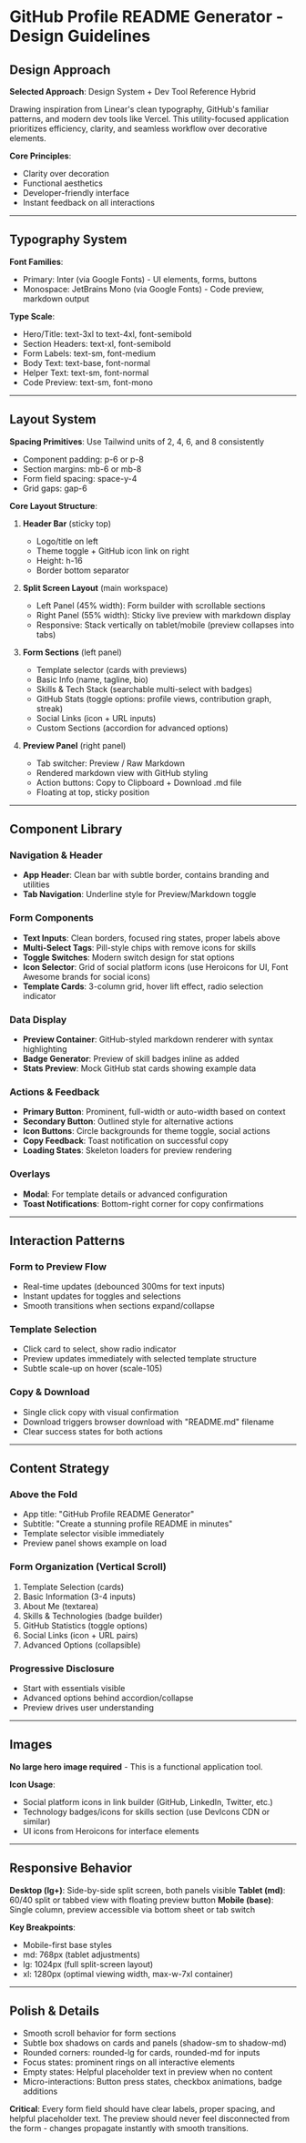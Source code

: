 # GitHub Profile README Generator - Design Guidelines

## Design Approach

**Selected Approach**: Design System + Dev Tool Reference Hybrid

Drawing inspiration from Linear's clean typography, GitHub's familiar patterns, and modern dev tools like Vercel. This utility-focused application prioritizes efficiency, clarity, and seamless workflow over decorative elements.

**Core Principles**:
- Clarity over decoration
- Functional aesthetics
- Developer-friendly interface
- Instant feedback on all interactions

---

## Typography System

**Font Families**:
- Primary: Inter (via Google Fonts) - UI elements, forms, buttons
- Monospace: JetBrains Mono (via Google Fonts) - Code preview, markdown output

**Type Scale**:
- Hero/Title: text-3xl to text-4xl, font-semibold
- Section Headers: text-xl, font-semibold
- Form Labels: text-sm, font-medium
- Body Text: text-base, font-normal
- Helper Text: text-sm, font-normal
- Code Preview: text-sm, font-mono

---

## Layout System

**Spacing Primitives**: Use Tailwind units of 2, 4, 6, and 8 consistently
- Component padding: p-6 or p-8
- Section margins: mb-6 or mb-8
- Form field spacing: space-y-4
- Grid gaps: gap-6

**Core Layout Structure**:

1. **Header Bar** (sticky top)
   - Logo/title on left
   - Theme toggle + GitHub icon link on right
   - Height: h-16
   - Border bottom separator

2. **Split Screen Layout** (main workspace)
   - Left Panel (45% width): Form builder with scrollable sections
   - Right Panel (55% width): Sticky live preview with markdown display
   - Responsive: Stack vertically on tablet/mobile (preview collapses into tabs)

3. **Form Sections** (left panel)
   - Template selector (cards with previews)
   - Basic Info (name, tagline, bio)
   - Skills & Tech Stack (searchable multi-select with badges)
   - GitHub Stats (toggle options: profile views, contribution graph, streak)
   - Social Links (icon + URL inputs)
   - Custom Sections (accordion for advanced options)

4. **Preview Panel** (right panel)
   - Tab switcher: Preview / Raw Markdown
   - Rendered markdown view with GitHub styling
   - Action buttons: Copy to Clipboard + Download .md file
   - Floating at top, sticky position

---

## Component Library

### Navigation & Header
- **App Header**: Clean bar with subtle border, contains branding and utilities
- **Tab Navigation**: Underline style for Preview/Markdown toggle

### Form Components
- **Text Inputs**: Clean borders, focused ring states, proper labels above
- **Multi-Select Tags**: Pill-style chips with remove icons for skills
- **Toggle Switches**: Modern switch design for stat options
- **Icon Selector**: Grid of social platform icons (use Heroicons for UI, Font Awesome brands for social icons)
- **Template Cards**: 3-column grid, hover lift effect, radio selection indicator

### Data Display
- **Preview Container**: GitHub-styled markdown renderer with syntax highlighting
- **Badge Generator**: Preview of skill badges inline as added
- **Stats Preview**: Mock GitHub stat cards showing example data

### Actions & Feedback
- **Primary Button**: Prominent, full-width or auto-width based on context
- **Secondary Button**: Outlined style for alternative actions
- **Icon Buttons**: Circle backgrounds for theme toggle, social actions
- **Copy Feedback**: Toast notification on successful copy
- **Loading States**: Skeleton loaders for preview rendering

### Overlays
- **Modal**: For template details or advanced configuration
- **Toast Notifications**: Bottom-right corner for copy confirmations

---

## Interaction Patterns

### Form to Preview Flow
- Real-time updates (debounced 300ms for text inputs)
- Instant updates for toggles and selections
- Smooth transitions when sections expand/collapse

### Template Selection
- Click card to select, show radio indicator
- Preview updates immediately with selected template structure
- Subtle scale-up on hover (scale-105)

### Copy & Download
- Single click copy with visual confirmation
- Download triggers browser download with "README.md" filename
- Clear success states for both actions

---

## Content Strategy

### Above the Fold
- App title: "GitHub Profile README Generator"
- Subtitle: "Create a stunning profile README in minutes"
- Template selector visible immediately
- Preview panel shows example on load

### Form Organization (Vertical Scroll)
1. Template Selection (cards)
2. Basic Information (3-4 inputs)
3. About Me (textarea)
4. Skills & Technologies (badge builder)
5. GitHub Statistics (toggle options)
6. Social Links (icon + URL pairs)
7. Advanced Options (collapsible)

### Progressive Disclosure
- Start with essentials visible
- Advanced options behind accordion/collapse
- Preview drives user understanding

---

## Images

**No large hero image required** - This is a functional application tool.

**Icon Usage**:
- Social platform icons in link builder (GitHub, LinkedIn, Twitter, etc.)
- Technology badges/icons for skills section (use DevIcons CDN or similar)
- UI icons from Heroicons for interface elements

---

## Responsive Behavior

**Desktop (lg+)**: Side-by-side split screen, both panels visible
**Tablet (md)**: 60/40 split or tabbed view with floating preview button
**Mobile (base)**: Single column, preview accessible via bottom sheet or tab switch

**Key Breakpoints**:
- Mobile-first base styles
- md: 768px (tablet adjustments)
- lg: 1024px (full split-screen layout)
- xl: 1280px (optimal viewing width, max-w-7xl container)

---

## Polish & Details

- Smooth scroll behavior for form sections
- Subtle box shadows on cards and panels (shadow-sm to shadow-md)
- Rounded corners: rounded-lg for cards, rounded-md for inputs
- Focus states: prominent rings on all interactive elements
- Empty states: Helpful placeholder text in preview when no content
- Micro-interactions: Button press states, checkbox animations, badge additions

**Critical**: Every form field should have clear labels, proper spacing, and helpful placeholder text. The preview should never feel disconnected from the form - changes propagate instantly with smooth transitions.